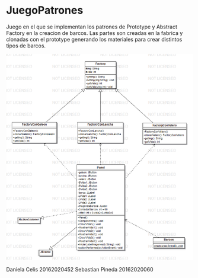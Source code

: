 # JuegoPatrones

Juego en el que se implementan los patrones de Prototype y Abstract Factory en la creacion de barcos. Las partes son creadas en la fabrica y clonadas con el prototype generando los materiales para crear distintos tipos de barcos. 

![paquetes](https://github.com/DaniCelis/JuegoPatrones/blob/master/duagrama.PNG "oouuuu")



Daniela Celis 20162020452 
Sebastian Pineda 20162020060
